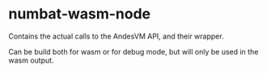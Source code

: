 # numbat-wasm-node

Contains the actual calls to the AndesVM API, and their wrapper.

Can be build both for wasm or for debug mode, but will only be used in the wasm output.
